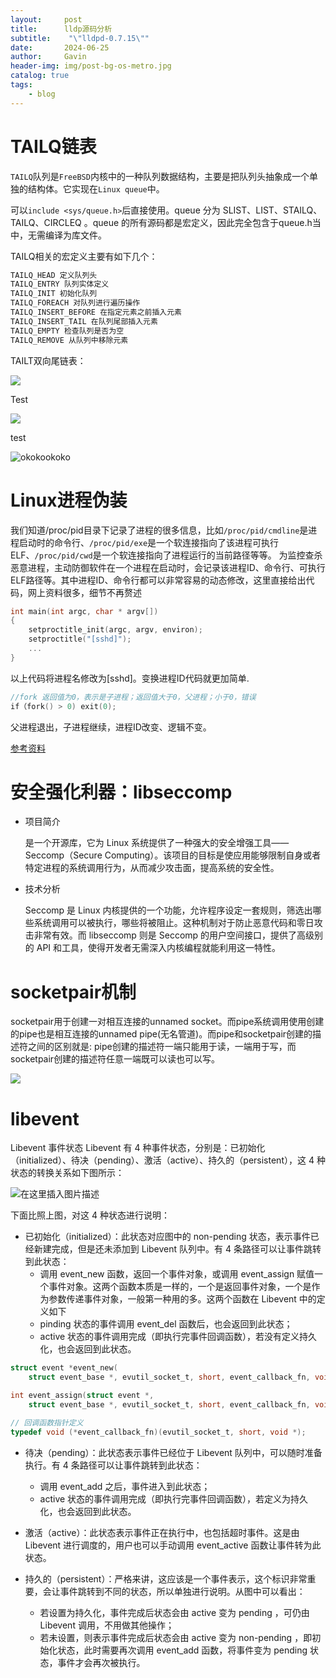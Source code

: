 ```yaml
---
layout:     post
title:      lldp源码分析
subtitle:    "\"lldpd-0.7.15\""
date:       2024-06-25
author:     Gavin
header-img: img/post-bg-os-metro.jpg
catalog: true
tags:
    - blog
---
```




# TAILQ链表

`TAILQ`队列是`FreeBSD`内核中的一种队列数据结构，主要是把队列头抽象成一个单独的结构体。它实现在`Linux queue`中。

可以`include <sys/queue.h>`后直接使用。queue 分为 SLIST、LIST、STAILQ、TAILQ、CIRCLEQ 。queue 的所有源码都是宏定义，因此完全包含于queue.h当中，无需编译为库文件。

TAILQ相关的宏定义主要有如下几个：

```c
TAILQ_HEAD 定义队列头
TAILQ_ENTRY 队列实体定义
TAILQ_INIT 初始化队列
TAILQ_FOREACH 对队列进行遍历操作
TAILQ_INSERT_BEFORE 在指定元素之前插入元素
TAILQ_INSERT_TAIL 在队列尾部插入元素
TAILQ_EMPTY 检查队列是否为空
TAILQ_REMOVE 从队列中移除元素
```

TAILT双向尾链表：

![](../img/1876680-20210304194106251-2121589504.png)





Test

![](https://github.com/gavin-Angry-Birds/gavin-Angry-Birds.github.io/blob/master/img/1876680-20210304194106251-2121589504.png)



test

![okokookoko](https://github.com/gavin-Angry-Birds/gavin-Angry-Birds.github.io/blob/master/img/dd5c86d2ff654bb991e0ce8e854c5435.png)

# Linux进程伪装

我们知道/proc/pid目录下记录了进程的很多信息，比如`/proc/pid/cmdline`是进程启动时的命令行、`/proc/pid/exe`是一个软连接指向了该进程可执行ELF、`/proc/pid/cwd`是一个软连接指向了进程运行的当前路径等等。
为监控查杀恶意进程，主动防御软件在一个进程在启动时，会记录该进程ID、命令行、可执行ELF路径等。其中进程ID、命令行都可以非常容易的动态修改，这里直接给出代码，网上资料很多，细节不再赘述

```c
int main(int argc, char * argv[])
{
    setproctitle_init(argc, argv, environ);
    setproctitle("[sshd]");
    ...
}
```

以上代码将进程名修改为[sshd]。变换进程ID代码就更加简单.

```c
//fork 返回值为0，表示是子进程；返回值大于0，父进程；小于0，错误
if（fork() > 0) exit(0);
```

父进程退出，子进程继续，进程ID改变、逻辑不变。

[参考资料](https://xz.aliyun.com/t/10235?time__1311=Cqjx2DcDBA0QGQD%2FD0e%3DwyjGYND%3D%3DKDg7oD)

#  安全强化利器：libseccomp

- 项目简介

  是一个开源库，它为 Linux 系统提供了一种强大的安全增强工具——Seccomp（Secure Computing）。该项目的目标是使应用能够限制自身或者特定进程的系统调用行为，从而减少攻击面，提高系统的安全性。

- 技术分析

  Seccomp 是 Linux 内核提供的一个功能，允许程序设定一套规则，筛选出哪些系统调用可以被执行，哪些将被阻止。这种机制对于防止恶意代码和零日攻击非常有效。而 libseccomp 则是 Seccomp 的用户空间接口，提供了高级别的 API 和工具，使得开发者无需深入内核编程就能利用这一特性。

# socketpair机制

socketpair用于创建一对相互连接的unnamed socket。而pipe系统调用使用创建的pipe也是相互连接的unnamed pipe(无名管道)。而pipe和socketpair创建的描述符之间的区别就是:  pipe创建的描述符一端只能用于读，一端用于写，而socketpair创建的描述符任意一端既可以读也可以写。

![](../img/5dae2c5f3b230600fd4ec005fcfe2fa8.png)

# libevent

Libevent 事件状态
Libevent 有 4 种事件状态，分别是：已初始化（initialized）、待决（pending）、激活（active）、持久的（persistent），这 4 种状态的转换关系如下图所示：

![在这里插入图片描述](..\img\074093f06db041de9e4aa28be8e205cd.png)

下面比照上图，对这 4 种状态进行说明：

- 已初始化（initialized）：此状态对应图中的 non-pending 状态，表示事件已经新建完成，但是还未添加到 Libevent 队列中。有 4 条路径可以让事件跳转到此状态：
  - 调用 event_new 函数，返回一个事件对象，或调用 event_assign 赋值一个事件对象。这两个函数本质是一样的，一个是返回事件对象，一个是作为参数传递事件对象，一般第一种用的多。这两个函数在 Libevent 中的定义如下
  - pinding 状态的事件调用 event_del 函数后，也会返回到此状态；
  - active 状态的事件调用完成（即执行完事件回调函数），若没有定义持久化，也会返回到此状态。

```c
struct event *event_new(
    struct event_base *, evutil_socket_t, short, event_callback_fn, void *);

int event_assign(struct event *, 
    struct event_base *, evutil_socket_t, short, event_callback_fn, void *);

// 回调函数指针定义
typedef void (*event_callback_fn)(evutil_socket_t, short, void *);
```

- 待决（pending）：此状态表示事件已经位于 Libevent 队列中，可以随时准备执行。有 4 条路径可以让事件跳转到此状态：
  - 调用 event_add 之后，事件进入到此状态；
  - active 状态的事件调用完成（即执行完事件回调函数），若定义为持久化，也会返回到此状态。

- 激活（active）：此状态表示事件正在执行中，也包括超时事件。这是由 Libevent 进行调度的，用户也可以手动调用 event_active 函数让事件转为此状态。

- 持久的（persistent）：严格来讲，这应该是一个事件表示，这个标识非常重要，会让事件跳转到不同的状态，所以单独进行说明。从图中可以看出：
  - 若设置为持久化，事件完成后状态会由 active 变为 pending ，可仍由 Libevent 调用，不用做其他操作；
  - 若未设置，则表示事件完成后状态会由 active 变为 non-pending ，即初始化状态，此时需要再次调用 event_add 函数，将事件变为 pending 状态，事件才会再次被执行。
